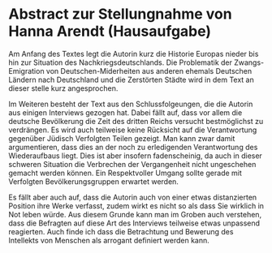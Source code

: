 # Abstract zur Stellungnahme von Hanna Arendt (Hausaufgabe)

Am Anfang des Textes legt die Autorin kurz die Historie Europas nieder bis hin zur Situation des Nachkriegsdeutschlands.
Die Problematik der Zwangs-Emigration von Deutschen-Miderheiten aus anderen ehemals Deutschen Ländern nach Deutschland und die Zerstörten Städte wird in dem Text an dieser stelle kurz angesprochen. 

Im Weiteren besteht der Text aus den Schlussfolgeungen, die die Autorin aus einigen Interviews gezogen hat. 
Dabei fällt auf, dass vor allem die deutsche Bevölkerung die Zeit des dritten Reichs versucht bestmöglichst zu verdrängen. 
Es wird auch teilweise keine Rücksicht auf die Verantwortung gegenüber Jüdisch Verfolgten Teilen gezeigt. 
Man kann zwar damit argumentieren, dass dies an der noch zu erledigenden Verantwortung des Wiederaufbaus liegt.
Dies ist aber insofern fadenscheinig, da auch in dieser schweren Situation die Verbrechen der Vergangenheit nicht ungeschehen gemacht werden können. Ein Respektvoller Umgang sollte gerade mit Verfolgten Bevölkerungsgruppen erwartet werden. 

Es fällt aber auch auf, dass die Autorin auch von einer etwas distanzierten Position ihre Werke verfasst, zudem wirkt es nicht so als dass Sie wirklich in Not leben würde.
Aus diesem Grunde kann man im Groben auch verstehen, dass die Befragten auf diese Art des Interviews teilweise etwas unpassend reagierten. Auch finde ich dass die Betrachtung und Bewerung des Intellekts von Menschen als arrogant definiert werden kann.
